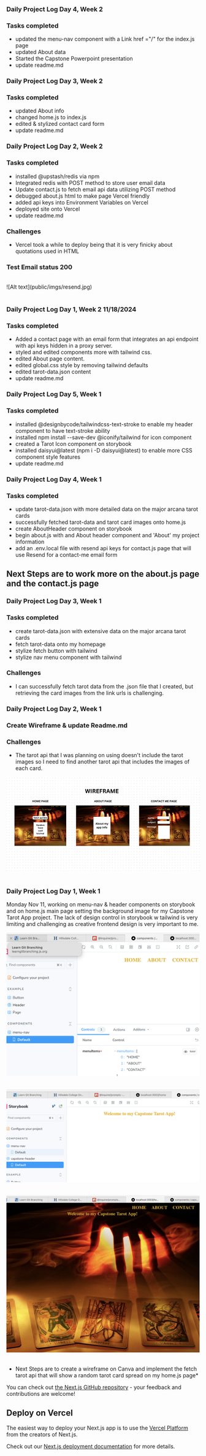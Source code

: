 ### Daily Project Log Day 4, Week 2 
### Tasks completed
- updated the menu-nav component with a Link href ="/" for the index.js page
- updated About data
- Started the Capstone Powerpoint presentation
- update readme.md

### Daily Project Log Day 3, Week 2 
### Tasks completed
- updated About info
- changed home.js to index.js
- edited & stylized contact card form 
- update readme.md

### Daily Project Log Day 2, Week 2 
### Tasks completed
- installed @upstash/redis via npm
- Integrated redis with POST method to store user email data
- Update contact.js to fetch email api data utilizing POST method
- debugged about.js html to make page Vercel friendly
- added api keys into Environment Variables on Vercel
- deployed site onto Vercel
- update readme.md

### Challenges
- Vercel took a while to deploy being that it is very finicky about quotations used in HTML

### Test Email status 200
<br />
![Alt text](public/imgs/resend.jpg) <br /> <br />

### Daily Project Log Day 1, Week 2 11/18/2024
### Tasks completed
- Added a contact page with an email form that integrates an api endpoint with api keys hidden in a proxy server.
- styled and edited components more with tailwind css.
- edited About page content.
- edited global.css style by removing tailwind defaults
- edited tarot-data.json content
- update readme.md


### Daily Project Log Day 5, Week 1
### Tasks completed

- installed @designbycode/tailwindcss-text-stroke to enable my header component to have text-stroke ability
- installed npm install --save-dev @iconify/tailwind for icon component
- created a Tarot Icon component on storybook
- installed daisyui@latest (npm i -D daisyui@latest) to enable more CSS component style features
- update readme.md

### Daily Project Log Day 4, Week 1
### Tasks completed

- update tarot-data.json with more detailed data on the major arcana tarot cards
- successfully fetched tarot-data and tarot card images onto home.js 
- create AboutHeader component on storybook
- begin about.js with and About header component and 'About' my project information
- add an .env.local file with resend api keys for contact.js page that will use Resend for a contact-me email form

## Next Steps are to work more on the about.js page and the contact.js page

### Daily Project Log Day 3, Week 1
### Tasks completed

- create tarot-data.json with extensive data on the major arcana tarot cards
- fetch tarot-data onto my homepage 
- stylize fetch button with tailwind
- stylize nav menu component with tailwind

### Challenges 

- I can successfully fetch tarot data from the .json file that I created, but retrieving the card images from the link urls is challenging. 


### Daily Project Log Day 2, Week 1
### Create Wireframe & update Readme.md
### Challenges 

- The tarot api that I was planning on using doesn't include the tarot images so I need to find another tarot api that includes the images of each card.

![Alt text](public/imgs/wireframe.jpg) <br /> <br />


### Daily Project Log Day 1, Week 1

Monday Nov 11, working on menu-nav & header components on storybook and on home.js main page setting the background image for my Capstone Tarot App project. The lack of design control in storybook w tailwind is very limiting and challenging as creative frontend design is very important to me. 

![Alt text](public/imgs/readme-menu-nav.jpg) <br /><br />

![Alt text](public/imgs/readme-header.jpg)  <br /><br />

![Alt text](public/imgs/readme-home-1.jpg) <br /><br />

- Next Steps are to create a wireframe on Canva and implement the fetch tarot api that will show a random tarot card spread on my home.js page*




You can check out [the Next.js GitHub repository](https://github.com/vercel/next.js) - your feedback and contributions are welcome!

## Deploy on Vercel

The easiest way to deploy your Next.js app is to use the [Vercel Platform](https://vercel.com/new?utm_medium=default-template&filter=next.js&utm_source=create-next-app&utm_campaign=create-next-app-readme) from the creators of Next.js.

Check out our [Next.js deployment documentation](https://nextjs.org/docs/pages/building-your-application/deploying) for more details.
